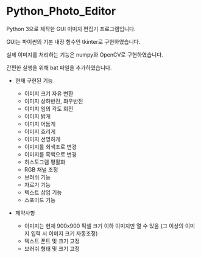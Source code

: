 # Python_Photo_Editor
Python 3으로 제작한 GUI 이미지 편집기 프로그램입니다.


GUI는 파이썬의 기본 내장 함수인 tkinter로 구현하였습니다.


실제 이미지를 처리하는 기능은 numpy와 OpenCV로 구현하였습니다.


간편한 실행을 위해 bat 파일을 추가하였습니다.

* 현재 구현된 기능
  * 이미지 크기 자유 변환
  * 이미지 상하반전, 좌우반전
  * 이미지 임의 각도 회전
  * 이미지 밝게
  * 이미지 어둡게
  * 이미지 흐리게
  * 이미지 선명하게
  * 이미지를 회색조로 변경
  * 이미지를 흑백으로 변경
  * 히스토그램 평활화
  * RGB 채널 조정
  * 브러쉬 기능
  * 자르기 기능
  * 텍스트 삽입 기능
  * 스포이드 기능

* 제약사항
  * 이미지는 현재 900x900 픽셀 크기 이하 이미지만 열 수 있음 (그 이상의 이미지 입력 시 이미지 크기 자동조정)
  * 텍스트 폰트 및 크기 고정
  * 브러쉬 형태 및 크기 고정
